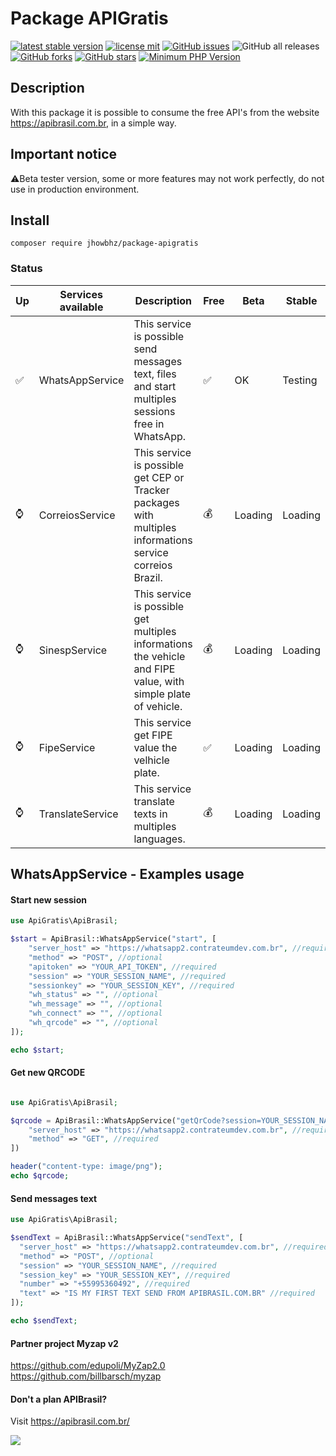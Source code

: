 # Package APIGratis 
[![latest stable version](https://poser.pugx.org/jhowbhz/package-apigratis/v/stable.svg)](https://packagist.org/packages/jhowbhz/package-apigratis)
[![license mit](https://poser.pugx.org/jhowbhz/package-apigratis/license.svg)](https://packagist.org/packages/jhowbhz/package-apigratis)
<a href="https://github.com/jhowbhz/package-apigratis/issues"><img alt="GitHub issues" src="https://img.shields.io/github/issues/jhowbhz/package-apigratis"></a>
<img alt="GitHub all releases" src="https://img.shields.io/github/downloads/jhowbhz/package-apigratis/total">
<a href="https://github.com/jhowbhz/package-apigratis/network"><img alt="GitHub forks" src="https://img.shields.io/github/forks/jhowbhz/package-apigratis"></a>
<a href="https://github.com/jhowbhz/package-apigratis/stargazers"><img alt="GitHub stars" src="https://img.shields.io/github/stars/jhowbhz/package-apigratis"></a>
[![Minimum PHP Version](https://img.shields.io/badge/php-%3E%3D%207.4-8892BF.svg?style=flat-square)](https://php.net/)

## Description
With this package it is possible to consume the free API's from the website https://apibrasil.com.br, in a simple way.

## Important notice
⚠️Beta tester version, some or more features may not work perfectly, do not use in production environment.

## Install
```composer require jhowbhz/package-apigratis```

### Status

| Up  | Services available            | Description       | Free    | Beta        | Stable   |
------|-------------------------------|-------------------|---------| ------------------------- | ------------------------- |
| ✅ | WhatsAppService                | This service is possible send messages text, files and start multiples sessions free in WhatsApp.        |   ✅   | OK                | Testing                    |
| ⌚ | CorreiosService                | This service is possible get CEP or Tracker packages with multiples informations service correios Brazil.      |   💰   | Loading                   | Loading                   |
| ⌚ | SinespService                  | This service is possible get multiples informations the vehicle and FIPE value, with simple plate of vehicle.       |   💰   | Loading                   | Loading                   |
| ⌚ | FipeService                    | This service get FIPE value the velhicle plate.       |   ✅   | Loading                   | Loading                   |
| ⌚ | TranslateService               | This service translate texts in multiples languages.      |   💰   | Loading                   | Loading                   |

## WhatsAppService - Examples usage

#### Start new session
```php
use ApiGratis\ApiBrasil;

$start = ApiBrasil::WhatsAppService("start", [
    "server_host" => "https://whatsapp2.contrateumdev.com.br", //required
    "method" => "POST", //optional
    "apitoken" => "YOUR_API_TOKEN", //required
    "session" => "YOUR_SESSION_NAME", //required
    "sessionkey" => "YOUR_SESSION_KEY", //required
    "wh_status" => "", //optional
    "wh_message" => "", //optional
    "wh_connect" => "", //optional
    "wh_qrcode" => "", //optional
]);

echo $start;
```

#### Get new QRCODE
```php 

use ApiGratis\ApiBrasil;

$qrcode = ApiBrasil::WhatsAppService("getQrCode?session=YOUR_SESSION_NAME&sessionkey=YOUR_SESSION_KEY", [
    "server_host" => "https://whatsapp2.contrateumdev.com.br", //required
    "method" => "GET", //required
])

header("content-type: image/png");
echo $qrcode;

```

#### Send messages text
```php
use ApiGratis\ApiBrasil;

$sendText = ApiBrasil::WhatsAppService("sendText", [
  "server_host" => "https://whatsapp2.contrateumdev.com.br", //required
  "method" => "POST", //optional
  "session" => "YOUR_SESSION_NAME", //required
  "session_key" => "YOUR_SESSION_KEY", //required
  "number" => "+55995360492", //required
  "text" => "IS MY FIRST TEXT SEND FROM APIBRASIL.COM.BR" //required
]);

echo $sendText;
```

#### Partner project Myzap v2
https://github.com/edupoli/MyZap2.0<br/>
https://github.com/billbarsch/myzap

#### Don't a plan APIBrasil?
Visit https://apibrasil.com.br/

<img style="background:white" src="https://apigratis.com.br/static/img/logo.png" />

